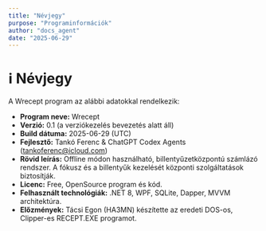 ```yaml
---
title: "Névjegy"
purpose: "Programinformációk"
author: "docs_agent"
date: "2025-06-29"
---
```


# ℹ️ Névjegy

A Wrecept program az alábbi adatokkal rendelkezik:

- **Program neve:** Wrecept
- **Verzió:** 0.1 (a verziókezelés bevezetés alatt áll)
- **Build dátuma:** 2025-06-29 (UTC)
- **Fejlesztő:** Tankó Ferenc & ChatGPT Codex Agents (<tankoferenc@icloud.com>)
- **Rövid leírás:** Offline módon használható, billentyűzetközpontú számlázó rendszer.
  A fókusz és a billentyűk kezelését központi szolgáltatások biztosítják.
- **Licenc:** Free, OpenSource program és kód.
- **Felhasznált technológiák:** .NET 8, WPF, SQLite, Dapper, MVVM architektúra.
- **Előzmények:** Tácsi Egon (HA3MN) készítette az eredeti DOS-os, Clipper-es RECEPT.EXE programot.

